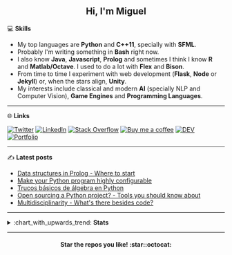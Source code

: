 <h2 align="center">Hi, I'm Miguel</h2>

:computer: **Skills**

- My top languages are **Python** and **C++11**, specially with **SFML**.
- Probably I'm writing something in **Bash** right now.
- I also know **Java**, **Javascript**, **Prolog** and sometimes I think I know **R** and **Matlab/Octave**. I used to do a lot with **Flex** and **Bison**.
- From time to time I experiment with web development (**Flask**, **Node** or **Jekyll**) or, when the stars align, **Unity**.
- My interests include classical and modern **AI** (specially NLP and Computer Vision), **Game Engines** and **Programming Languages**.

***

:globe_with_meridians: **Links** 

[![Twitter](https://img.shields.io/badge/-Twitter-black?style=for-the-badge&logo=twitter&logoColor=white "Twitter")](https://twitter.com/MiguelMJdev) [![LinkedIn](https://img.shields.io/badge/-LinkedIn-black?style=for-the-badge&logo=linkedin&logoColor=white)](https://www.linkedin.com/in/miguel-mej%C3%ADa-jim%C3%A9nez/?locale=en_US "Linkedin") [![Stack Overflow](https://img.shields.io/badge/-Stack_Overflow-black?style=for-the-badge&logo=stack-overflow&logoColor=white)](https://stackoverflow.com/users/8757033 "Stack Overflow") [![Buy me a coffee](https://img.shields.io/badge/-Buy_me_a_coffe-black?style=for-the-badge&logo=buy-me-a-coffee&logoColor=white)](https://www.buymeacoffee.com/miguelmj "Buy me a coffee") [![DEV](https://img.shields.io/badge/-DEV-black?&style=for-the-badge&logo=dev.to&logoColor=white)](https://dev.to/miguelmj "DEV Community") [![Portfolio](https://img.shields.io/badge/-Portfolio-black?&style=for-the-badge&logoColor=white)](https://miguelmj.github.io "Personal site")

***

:writing_hand: **Latest posts**

<!-- BLOG-POST-LIST:START -->

- [Data structures in Prolog - Where to start](https://dev.to/miguelmj/data-structures-in-prolog-where-to-start-53gm)
- [Make your Python program highly configurable](https://dev.to/miguelmj/make-your-python-program-highly-configurable-3blk)
- [Trucos básicos de álgebra en Python](https://dev.to/miguelmj/trucos-basicos-de-algebra-en-python-48mf)
- [Open sourcing a Python project? - Tools you should know about](https://dev.to/miguelmj/open-sourcing-a-python-project-tools-you-should-know-about-8bc)
- [Multidisciplinarity - What's there besides code?](https://dev.to/miguelmj/multidisciplinarity-what-s-there-besides-code-2en9)

<!-- BLOG-POST-LIST:END -->

***

<details>
    <summary>:chart_with_upwards_trend: <b>Stats</b></summary>
    <b>Stack Exchange</b><br>
    <a href="https://stackexchange.com/users/11967851">
        <img src="https://stackexchange.com/users/flair/11967851.png" width="208" height="58">
    </a><br>
    <b>GitHub</b><br>
    <p align="left"><a href="https://github.com/anuraghazra/github-readme-stats">
      <img align="center" src="https://github-readme-stats.vercel.app/api?username=MiguelMJ&show_icons=true&hide_rank=true&line_height=20&disable_animations=true">  
    </a>
    <a href="https://github.com/anuraghazra/github-readme-stats">
      <img align="center" src="https://github-readme-stats.vercel.app/api/top-langs/?username=MiguelMJ&layout=compact&exclude_repo=MiguelMJ,MiguelMJ.github.io">
    </a>
    </p>
</details>

***

<h4 align="center">Star the repos you like! :star::octocat:</h4>
